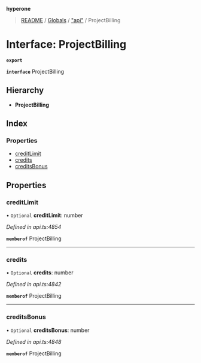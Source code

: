 **hyperone**

> [README](../README.md) / [Globals](../globals.md) / ["api"](../modules/_api_.md) / ProjectBilling

# Interface: ProjectBilling

**`export`** 

**`interface`** ProjectBilling

## Hierarchy

* **ProjectBilling**

## Index

### Properties

* [creditLimit](_api_.projectbilling.md#creditlimit)
* [credits](_api_.projectbilling.md#credits)
* [creditsBonus](_api_.projectbilling.md#creditsbonus)

## Properties

### creditLimit

• `Optional` **creditLimit**: number

*Defined in api.ts:4854*

**`memberof`** ProjectBilling

___

### credits

• `Optional` **credits**: number

*Defined in api.ts:4842*

**`memberof`** ProjectBilling

___

### creditsBonus

• `Optional` **creditsBonus**: number

*Defined in api.ts:4848*

**`memberof`** ProjectBilling

